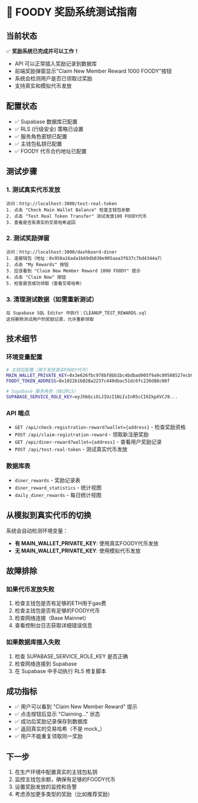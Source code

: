 # 🎉 FOODY 奖励系统测试指南

## 当前状态
✅ **奖励系统已完成并可以工作！**
- API 可以正常插入奖励记录到数据库
- 前端奖励弹窗显示"Claim New Member Reward 1000 FOODY"按钮
- 系统会检测用户是否已领取过奖励
- 支持真实和模拟代币发放

## 配置状态
- ✅ Supabase 数据库已配置
- ✅ RLS (行级安全) 策略已设置
- ✅ 服务角色密钥已配置
- ✅ 主钱包私钥已配置
- ✅ FOODY 代币合约地址已配置

## 测试步骤

### 1. 测试真实代币发放
```
访问：http://localhost:3000/test-real-token
1. 点击 "Check Main Wallet Balance" 检查主钱包余额
2. 点击 "Test Real Token Transfer" 测试发放100 FOODY代币
3. 查看是否有真实的交易哈希返回
```

### 2. 测试奖励弹窗
```
访问：http://localhost:3000/dashboard-diner
1. 连接钱包（地址：0x958a16ada1b69db030e905aaa3f637c7bd4344a7）
2. 点击 "My Rewards" 按钮
3. 应该看到 "Claim New Member Reward 1000 FOODY" 提示
4. 点击 "Claim Now" 按钮
5. 检查是否成功领取（查看交易哈希）
```

### 3. 清理测试数据（如需重新测试）
```
在 Supabase SQL Editor 中执行：CLEANUP_TEST_REWARDS.sql
这将删除测试用户的奖励记录，允许重新领取
```

## 技术细节

### 环境变量配置
```bash
# 主钱包配置（用于发放真实FOODY代币）
MAIN_WALLET_PRIVATE_KEY=0x3e626fbc978bf8bb1bc4bdbad905f9a9c09508527ecb95defc712530d31080cd
FOODY_TOKEN_ADDRESS=0x1022b1b028a2237c440dbac51dc6fc220d88c08f

# Supabase 服务角色（绕过RLS）
SUPABASE_SERVICE_ROLE_KEY=eyJhbGciOiJIUzI1NiIsInR5cCI6IkpXVCJ9...
```

### API 端点
- `GET /api/check-registration-reward?wallet={address}` - 检查奖励资格
- `POST /api/claim-registration-reward` - 领取新注册奖励
- `GET /api/diner-reward?wallet={address}` - 查看用户奖励记录
- `POST /api/test-real-token` - 测试真实代币发放

### 数据库表
- `diner_rewards` - 奖励记录表
- `diner_reward_statistics` - 统计视图
- `daily_diner_rewards` - 每日统计视图

## 从模拟到真实代币的切换

系统会自动检测环境变量：
- **有 MAIN_WALLET_PRIVATE_KEY**: 使用真实FOODY代币发放
- **无 MAIN_WALLET_PRIVATE_KEY**: 使用模拟代币发放

## 故障排除

### 如果代币发放失败
1. 检查主钱包是否有足够的ETH用于gas费
2. 检查主钱包是否有足够的FOODY代币
3. 检查网络连接（Base Mainnet）
4. 查看控制台日志获取详细错误信息

### 如果数据库插入失败
1. 检查 SUPABASE_SERVICE_ROLE_KEY 是否正确
2. 检查网络连接到 Supabase
3. 在 Supabase 中手动执行 RLS 修复脚本

## 成功指标
- ✅ 用户可以看到 "Claim New Member Reward" 提示
- ✅ 点击按钮后显示 "Claiming..." 状态
- ✅ 成功后奖励记录保存到数据库
- ✅ 返回真实的交易哈希（不是 mock_）
- ✅ 用户不能重复领取同一奖励

## 下一步
1. 在生产环境中配置真实的主钱包私钥
2. 监控主钱包余额，确保有足够的FOODY代币
3. 设置奖励发放的监控和告警
4. 考虑添加更多类型的奖励（比如推荐奖励）
